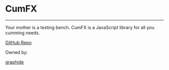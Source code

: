 # CumFX

---

Your mother is a testing bench. CumFX is a JavaScript library for all you cumming needs.

[GitHub Repo](https://github.com/LilleAndersen/cumfx)

Owned by:

[graphide](https://github.com/graphide)